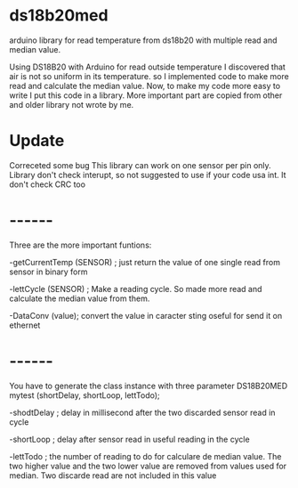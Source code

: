 # ds18b20med
arduino library for read temperature from ds18b20 with multiple read and median value.
 
Using DS18B20 with Arduino for read outside temperature I discovered that air is not so uniform in its temperature. so I implemented code to make more read and calculate the median value. Now, to make my code more easy to write I put this code in a library. More important part are copied from other and older library not wrote by me.

# Update
Correceted some bug
This library can work on one sensor per pin only. Library don't check interupt, so not suggested to use if your code usa int.
It don't check CRC too


# ------
Three are the more important funtions:

-getCurrentTemp (SENSOR) ;
just return  the value of one single read from sensor in binary form

-lettCycle (SENSOR) ;
Make a reading cycle. So made more read and calculate the median value from them.

-DataConv (value);
convert the value in caracter sting oseful for send it on ethernet

# ------
You have to generate the class instance with three parameter
DS18B20MED mytest (shortDelay, shortLoop, lettTodo);

-shodtDelay ; 
delay in millisecond after the two discarded sensor read in cycle

-shortLoop ; 
delay after sensor read in useful reading in the cycle

-lettTodo ; 
the number of reading to do for calculare de median value. The two higher value and the two lower value are removed from values used for median. Two discarde read are not included in this value

